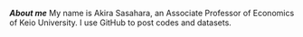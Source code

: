 ***About me***
My name is Akira Sasahara, an Associate Professor of Economics of Keio University. I use GitHub to post codes and datasets.

